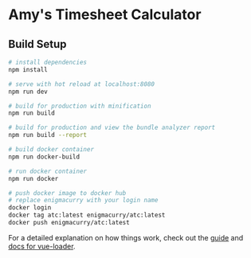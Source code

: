# Amy's Timesheet Calculator

## Build Setup

``` bash
# install dependencies
npm install

# serve with hot reload at localhost:8080
npm run dev

# build for production with minification
npm run build

# build for production and view the bundle analyzer report
npm run build --report

# build docker container
npm run docker-build

# run docker container
npm run docker

# push docker image to docker hub
# replace enigmacurry with your login name
docker login
docker tag atc:latest enigmacurry/atc:latest
docker push enigmacurry/atc:latest
```

For a detailed explanation on how things work, check out the [guide](http://vuejs-templates.github.io/webpack/) and [docs for vue-loader](http://vuejs.github.io/vue-loader).
